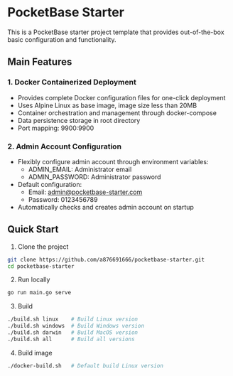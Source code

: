 # PocketBase Starter

This is a PocketBase starter project template that provides out-of-the-box basic
configuration and functionality.

## Main Features

### 1. Docker Containerized Deployment

- Provides complete Docker configuration files for one-click deployment
- Uses Alpine Linux as base image, image size less than 20MB
- Container orchestration and management through docker-compose
- Data persistence storage in root directory
- Port mapping: 9900:9900

### 2. Admin Account Configuration

- Flexibly configure admin account through environment variables:
  - ADMIN_EMAIL: Administrator email
  - ADMIN_PASSWORD: Administrator password
- Default configuration:
  - Email: admin@pocketbase-starter.com
  - Password: 0123456789
- Automatically checks and creates admin account on startup

## Quick Start

1. Clone the project

```bash
git clone https://github.com/a876691666/pocketbase-starter.git
cd pocketbase-starter
```

2. Run locally

```bash
go run main.go serve
```

3. Build

```bash
./build.sh linux    # Build Linux version
./build.sh windows  # Build Windows version  
./build.sh darwin   # Build MacOS version
./build.sh all      # Build all versions
```

4. Build image

```bash
./docker-build.sh   # Default build Linux version
```
